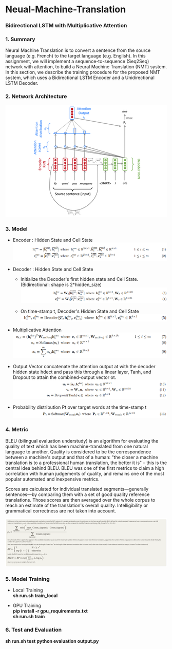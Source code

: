 # Neual-Machine-Translation
### Bidirectional LSTM with Multiplicative Attention   

### 1. Summary
Neural Machine Translation is to convert a sentence from the source language (e.g. French) to the target language (e.g. English). In this assignment, we will implement a sequence-to-sequence (Seq2Seq) network with attention, to build a Neural Machine Translation (NMT) system. In this section, we describe the training procedure for the proposed NMT system, which uses a Bidirectional LSTM Encoder and a Unidirectional LSTM Decoder.


### 2. Network Architecture
![img1](./images/nmt.png)

### 3. Model
- Encoder : Hidden State and Cell State
![img2](./images/hc.png)

- Decoder : Hidden State and Cell State
  - Initialize the Decoder's first hidden state and Cell State. (Bidirectional: shape is 2*hidden_size)
  ![img3](./images/de.png)
  
  - On time-stamp t, Decoder's Hidden State and Cell State
  ![img4](./images/de1.png)
  
- Multiplicative Attention
![img5](./images/mul.png)

- Output Vector 
concatenate the attention output at with the decoder hidden state hdect and pass this through a linear layer, Tanh, and Dropout to attain the combined-output vector ot.  
![img6](./images/ot.png)

- Probability distribution Pt over target words at the time-stamp t
![img7](./images/pt.png)

### 4. Metric

BLEU (bilingual evaluation understudy) is an algorithm for evaluating the quality of text which has been machine-translated from one natural language to another. Quality is considered to be the correspondence between a machine's output and that of a human: "the closer a machine translation is to a professional human translation, the better it is" – this is the central idea behind BLEU. BLEU was one of the first metrics to claim a high correlation with human judgements of quality, and remains one of the most popular automated and inexpensive metrics.

Scores are calculated for individual translated segments—generally sentences—by comparing them with a set of good quality reference translations. Those scores are then averaged over the whole corpus to reach an estimate of the translation's overall quality. Intelligibility or grammatical correctness are not taken into account.

![img8](./images/BLEU.png)

### 5. Model Training

- Local Training   
  **sh run.sh train_local**

- GPU Training   
  **pip install -r gpu_requirements.txt**   
  **sh run.sh train**
  
### 6. Test and Evaluation   
  **sh run.sh test**
  **python evaluation output.py**
